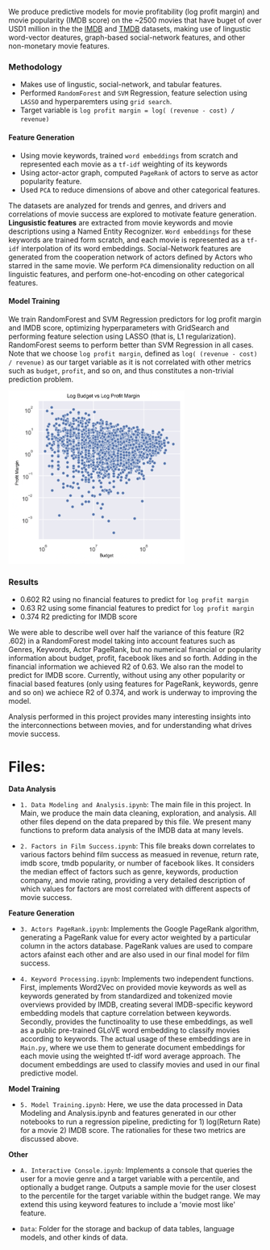 We produce predictive models for movie profitability (log profit margin) and movie popularity (IMDB score) on the ~2500 movies that have buget of over USD1 million in the the [IMDB](https://data.world/popculture/imdb-5000-movie-dataset) and [TMDB](https://www.kaggle.com/tmdb/tmdb-movie-metadata) datasets, making use of lingustic word-vector deatures, graph-based social-network features, and other non-monetary movie features.

### Methodology
- Makes use of lingustic, social-network, and tabular features.
- Performed `RandomForest` and `SVM` Regression, feature selection using `LASSO` and hyperparemters using `grid search`.
- Target variable is `log profit margin = log( (revenue - cost) / revenue)`

#### Feature Generation
- Using movie keywords, trained `word embeddings` from scratch and represented each movie as a `tf-idf` weighting of its keywords
- Using actor-actor graph, computed `PageRank` of actors to serve as actor popularity feature.
- Used `PCA` to reduce dimensions of above and other categorical features.

The datasets are analyzed for trends and genres, and drivers and correlations of movie success are explored to motivate feature generation.
**Lingusistic features** are extracted from movie keywords and movie descriptions using a Named Entity Recognizer. `Word embeddings` for these keywords are trained form scratch, and each movie is represented as a `tf-idf` interpolation of its word embeddings. Social-Network features are generated from the cooperation network of actors defined by Actors who starred in the same movie. We perform `PCA` dimensionality reduction on all linguistic features, and perform one-hot-encoding on other categorical features.

#### Model Training
We train RandomForest and SVM Regression predictors for log profit margin and IMDB score, optimizing hyperparameters with GridSearch and performing feature selection using LASSO (that is, L1 regularization). RandomForest seems to perform better than SVM Regression in all cases. Note that we choose `log profit margin`, defined as `log( (revenue - cost) / revenue)` as our target variable as it is not correlated with other metrics such as `budget`, `profit`, and so on, and thus constitutes a non-trivial prediction problem.

<img src="target_var_corr.png" alt="target variable corr" width="350"/>

### Results
 - 0.602 R2 using no financial features to predict for `log profit margin`
 - 0.63 R2 using some financial features to predict for `log profit margin`
 - 0.374 R2 predicting for IMDB score
 
We were able to describe well over half the variance of this feature (R2 .602) in a RandomForest model taking into account features such as Genres, Keywords, Actor PageRank, but no numerical financial or popularity information about budget, profit, facebook likes and so forth. Adding in the financial information we achieved R2 of 0.63.
We also ran the model to predict for IMDB score. Currently, without using any other popularity or finacial based features (only using features for PageRank, keywords, genre and so on) we achiece R2 of 0.374, and work is underway to improving the model.

Analysis performed in this project provides many interesting insights into the interconnections between movies, and for understanding what drives movie success.

# Files:
**Data Analysis**
 - `1. Data Modeling and Analysis.ipynb`: The main file in this project. In Main, we produce the main data cleaning, exploration, and analysis. All other files depend on the data prepared by this file. We present many functions to preform data analysis of the IMDB data at many levels.

 - `2. Factors in Film Success.ipynb`: This file breaks down correlates to various factors behind film success as measued in revenue, return rate, imdb score, tmdb popularity, or number of facebook likes. It considers the median effect of factors such as genre, keywords, production company, and movie rating, providing a very detailed description of which values for factors are most correlated with different aspects of movie success.

**Feature Generation**
- `3. Actors PageRank.ipynb`: Implements the Google PageRank algorithm, generating a PageRank value for every actor weighted by a particular column in the actors database. PageRank values are used to compare actors afainst each other and are also used in our final model for film success.

- `4. Keyword Processing.ipynb`: Implements two independent functions. First, implements Word2Vec on provided movie keywords as well as keywords generated by from standardized and tokenized movie overviews provided by IMDB, creating several IMDB-specific keyword embedding models that capture correlation between keywords. Secondly, provides the functinoality to use these embeddings, as well as a public pre-trained GLoVE word embedding to classify movies according to keywords. The actual usage of these embeddings are in `Main.py`, where we use them to generate document embeddings for each movie using the weighted tf-idf word average approach. The document embeddings are used to classify movies and used in our final predictive model.

**Model Training**
 - `5. Model Training.ipynb`: Here, we use the data processed in Data Modeling and Analysis.ipynb and features generated in our other notebooks to run a regression pipeline, predicting for 1) log(Return Rate) for a movie 2) IMDB score. The rationalies for these two metrics are discussed above.

**Other**
- `A. Interactive Console.ipynb`: Implements a console that queries the user for a movie genre and a target variable with a percentile, and optionally a budget range. Outputs a sample movie for the user closest to the percentile for the target variable within the budget range. We may extend this using keyword features to include a 'movie most like' feature.

- `Data`: Folder for the storage and backup of data tables, language models, and other kinds of data.


